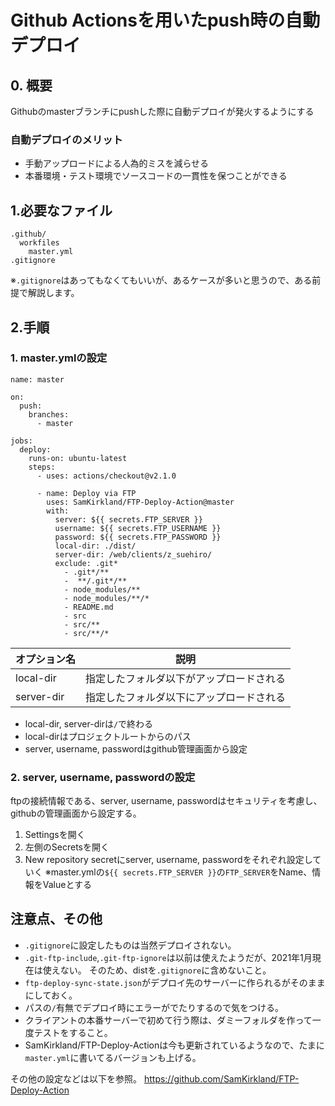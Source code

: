 # Github Actionsを用いたpush時の自動デプロイ

## 0. 概要
Githubのmasterブランチにpushした際に自動デプロイが発火するようにする

### 自動デプロイのメリット
* 手動アップロードによる人為的ミスを減らせる
* 本番環境・テスト環境でソースコードの一貫性を保つことができる

## 1.必要なファイル
```
.github/
  workfiles
    master.yml
.gitignore
```

※`.gitignore`はあってもなくてもいいが、あるケースが多いと思うので、ある前提で解説します。

## 2.手順
### 1. master.ymlの設定
```
name: master

on:
  push:
    branches:
      - master

jobs:
  deploy:
    runs-on: ubuntu-latest
    steps:
      - uses: actions/checkout@v2.1.0

      - name: Deploy via FTP
        uses: SamKirkland/FTP-Deploy-Action@master
        with:
          server: ${{ secrets.FTP_SERVER }}
          username: ${{ secrets.FTP_USERNAME }}
          password: ${{ secrets.FTP_PASSWORD }}
          local-dir: ./dist/
          server-dir: /web/clients/z_suehiro/
          exclude: .git*
            - .git*/**
            -  **/.git*/**
            - node_modules/**
            - node_modules/**/*
            - README.md
            - src
            - src/**
            - src/**/*
```
| オプション名 | 説明 |
| ---- | ---- |
| local-dir  | 指定したフォルダ以下がアップロードされる |
| server-dir | 指定したフォルダ以下にアップロードされる |
* local-dir, server-dirは`/`で終わる
* local-dirはプロジェクトルートからのパス
* server, username, passwordはgithub管理画面から設定

### 2. server, username, passwordの設定
ftpの接続情報である、server, username, passwordはセキュリティを考慮し、githubの管理画面から設定する。
  1. Settingsを開く
  2. 左側のSecretsを開く
  3. New repository secretにserver, username, passwordをそれぞれ設定していく
    ※master.ymlの`${{ secrets.FTP_SERVER }}`の`FTP_SERVER`をName、情報をValueとする

## 注意点、その他
* `.gitignore`に設定したものは当然デプロイされない。
* `.git-ftp-include`,`.git-ftp-ignore`は以前は使えたようだが、2021年1月現在は使えない。
そのため、distを`.gitignore`に含めないこと。
* `ftp-deploy-sync-state.json`がデプロイ先のサーバーに作られるがそのままにしておく。
* パスの`/`有無でデプロイ時にエラーがでたりするので気をつける。
* クライアントの本番サーバーで初めて行う際は、ダミーフォルダを作って一度テストをすること。
* SamKirkland/FTP-Deploy-Actionは今も更新されているようなので、たまに`master.yml`に書いてるバージョンも上げる。

その他の設定などは以下を参照。
https://github.com/SamKirkland/FTP-Deploy-Action
